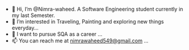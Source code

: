 - 👋 Hi, I’m @Nimra-waheed. A Software Engineering student currently in my last Semester.
- 👀 I’m interested in Traveling, Painting and exploring new things everyday...
- 🌱 I want to pursue SQA as a career ...
- 📫 You can reach me at nimrawaheed549@gmail.com ...

<!---
Nimra-waheed/Nimra-waheed is a ✨ special ✨ repository because its `README.md` (this file) appears on your GitHub profile.
You can click the Preview link to take a look at your changes.
--->
